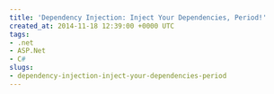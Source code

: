 ```yaml
---
title: 'Dependency Injection: Inject Your Dependencies, Period!'
created_at: 2014-11-18 12:39:00 +0000 UTC
tags:
- .net
- ASP.Net
- C#
slugs:
- dependency-injection-inject-your-dependencies-period
---
```

